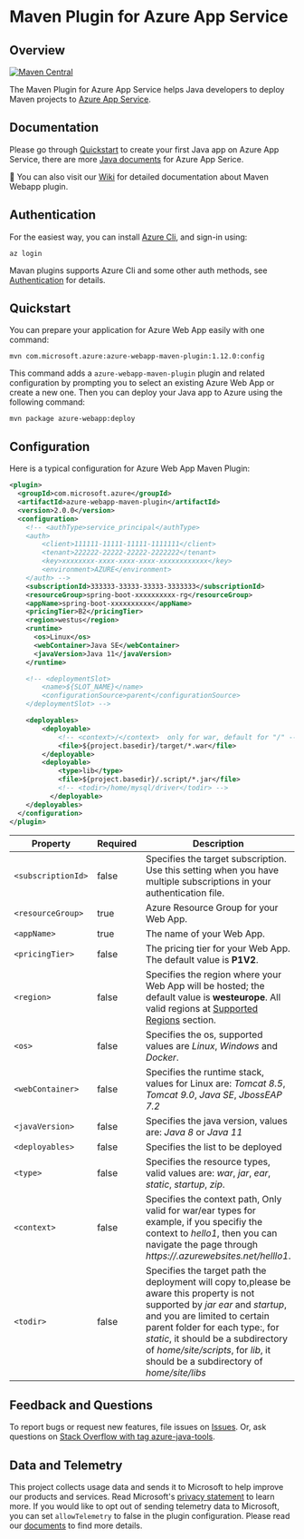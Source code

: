 # Maven Plugin for Azure App Service

## Overview
[![Maven Central](https://img.shields.io/maven-central/v/com.microsoft.azure/azure-webapp-maven-plugin.svg)](http://search.maven.org/#search%7Cga%7C1%7Cg%3A%22com.microsoft.azure%22%20AND%20a%3A%22azure-webapp-maven-plugin%22)

The Maven Plugin for Azure App Service helps Java developers to deploy Maven projects to [Azure App Service](https://docs.microsoft.com/en-us/azure/app-service/).


## Documentation

Please go through [Quickstart](https://docs.microsoft.com/en-us/azure/app-service/quickstart-java) to create your first Java app on Azure App Service, there are more [Java documents](https://github.com/microsoft/azure-maven-plugins/wiki/Java-App-Service-Documents-List) for Azure App Serice.

:book: You can also visit our [Wiki](https://github.com/microsoft/azure-maven-plugins/wiki/Azure-Web-App) for detailed documentation about Maven Webapp plugin.

## Authentication
For the easiest way, you can install [Azure Cli](https://docs.microsoft.com/en-us/cli/azure/install-azure-cli?view=azure-cli-latest), and sign-in using:

```shell
az login
```
Mavan plugins supports Azure Cli and some other auth methods, see [Authentication](https://github.com/microsoft/azure-maven-plugins/wiki/Authentication) for details.


## Quickstart
You can prepare your application for Azure Web App easily with one command:

```shell
mvn com.microsoft.azure:azure-webapp-maven-plugin:1.12.0:config
```

This command adds a `azure-webapp-maven-plugin` plugin and related configuration by prompting you to select an existing Azure Web App or create a new one. Then you can deploy your Java app to Azure using the following command:
```shell
mvn package azure-webapp:deploy
```

## Configuration
Here is a typical configuration for Azure Web App Maven Plugin:
```xml
<plugin>
  <groupId>com.microsoft.azure</groupId>
  <artifactId>azure-webapp-maven-plugin</artifactId>
  <version>2.0.0</version>
  <configuration>
    <!-- <authType>service_principal</authType>
    <auth>
        <client>111111-11111-11111-1111111</client>
        <tenant>222222-22222-22222-2222222</tenant>
        <key>xxxxxxxx-xxxx-xxxx-xxxx-xxxxxxxxxxxx</key>
        <environment>AZURE</environment>
    </auth> -->
    <subscriptionId>333333-33333-33333-3333333</subscriptionId>
    <resourceGroup>spring-boot-xxxxxxxxxx-rg</resourceGroup>
    <appName>spring-boot-xxxxxxxxxx</appName>
    <pricingTier>B2</pricingTier>
    <region>westus</region>
    <runtime>
      <os>Linux</os>
      <webContainer>Java SE</webContainer>
      <javaVersion>Java 11</javaVersion>
    </runtime>

    <!-- <deploymentSlot>
        <name>${SLOT_NAME}</name>
        <configurationSource>parent</configurationSource>
    </deploymentSlot> -->

    <deployables>
        <deployable>
            <!-- <context>/</context>  only for war, default for "/" -->
            <file>${project.basedir}/target/*.war</file>
        </deployable>
        <deployable>
            <type>lib</type>
            <file>${project.basedir}/.script/*.jar</file>
            <!-- <todir>/home/mysql/driver</todir> -->
          </deployable>
    </deployables>
  </configuration>
</plugin>
```

Property | Required | Description
---|---|---
`<subscriptionId>` | false | Specifies the target subscription.<br>Use this setting when you have multiple subscriptions in your authentication file.|
`<resourceGroup>` | true | Azure Resource Group for your Web App. |
`<appName>` | true | The name of your Web App. |
`<pricingTier>`| false | The pricing tier for your Web App. The default value is **P1V2**.|
`<region>`| false | Specifies the region where your Web App will be hosted; the default value is **westeurope**. All valid regions at [Supported Regions](#region) section. |
`<os>`| false | Specifies the os, supported values are *Linux*, *Windows* and *Docker*. |
`<webContainer>`| false | Specifies the runtime stack, values for Linux are: *Tomcat 8.5*, *Tomcat 9.0*, *Java SE*, *JbossEAP 7.2*|
`<javaVersion>`| false | Specifies the java version, values are: *Java 8* or *Java 11*|
`<deployables>`| false | Specifies the <deployables> list to be deployed |
`<type>`| false | Specifies the resource types, valid values are: *war*, *jar*, *ear*, *static*, *startup*, *zip*. |
`<context>` | false | Specifies the context path,  Only valid for war/ear types for example, if you specifiy the context to *hello1*, then you can navigate the page through *https://<your webapp name>.azurewebsites.net/helllo1*. |
`<todir>` | false | Specifies the target path the deployment will copy to,please be aware this property is not supported by *jar* *ear* and *startup*, and you are limited to certain parent folder for each type:, for *static*, it should be a subdirectory of *home/site/scripts*, for *lib*, it should be a subdirectory of *home/site/libs*  |

## Feedback and Questions
To report bugs or request new features, file issues on [Issues](https://github.com/microsoft/azure-maven-plugins/issues). Or, ask questions on [Stack Overflow with tag azure-java-tools](https://stackoverflow.com/questions/tagged/azure-java-tools).

## Data and Telemetry
This project collects usage data and sends it to Microsoft to help improve our products and services.
Read Microsoft's [privacy statement](https://privacy.microsoft.com/en-us/privacystatement) to learn more.
If you would like to opt out of sending telemetry data to Microsoft, you can set `allowTelemetry` to false in the plugin configuration.
Please read our [documents](https://aka.ms/azure-maven-config) to find more details.
